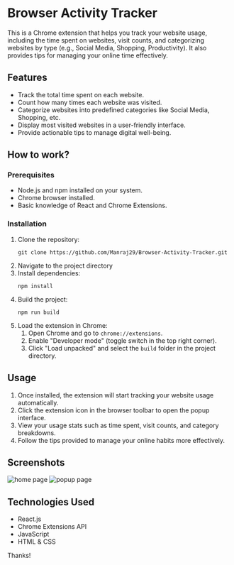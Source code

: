 # Browser Activity Tracker

This is a Chrome extension that helps you track your website usage, including the time spent on websites, visit counts, and categorizing websites by type (e.g., Social Media, Shopping, Productivity). It also provides tips for managing your online time effectively.


## Features
<ul>
    <li>Track the total time spent on each website.</li>
    <li>Count how many times each website was visited.</li>
    <li>Categorize websites into predefined categories like Social Media, Shopping, etc.</li>
    <li>Display most visited websites in a user-friendly interface.</li>
    <li>Provide actionable tips to manage digital well-being.</li>
</ul>

<h2>How to work?</h2>
<h3>Prerequisites</h3>
<ul>
    <li>Node.js and npm installed on your system.</li>
    <li>Chrome browser installed.</li>
    <li>Basic knowledge of React and Chrome Extensions.</li>
</ul>

<h3>Installation</h3>
<ol>
    <li>Clone the repository:</li>
    <pre><code>git clone https://github.com/Manraj29/Browser-Activity-Tracker.git</code></pre>
    <li>Navigate to the project directory</li>
    <li>Install dependencies:</li><pre><code>npm install</code></pre>
    <li>Build the project:</li><pre><code>npm run build</code></pre>
    <li>Load the extension in Chrome:
        <ol>
            <li>Open Chrome and go to <code>chrome://extensions</code>.</li>
            <li>Enable "Developer mode" (toggle switch in the top right corner).</li>
            <li>Click "Load unpacked" and select the <code>build</code> folder in the project directory.</li>
        </ol>
    </li>
</ol>

<h2>Usage</h2>
<ol>
    <li>Once installed, the extension will start tracking your website usage automatically.</li>
    <li>Click the extension icon in the browser toolbar to open the popup interface.</li>
    <li>View your usage stats such as time spent, visit counts, and category breakdowns.</li>
    <li>Follow the tips provided to manage your online habits more effectively.</li>
</ol>

<h2>Screenshots</h2>
<img src="https://github.com/user-attachments/assets/014f86d5-990a-422a-8a49-1222dcb57363" alt="home page"/>
<img src="https://github.com/user-attachments/assets/1d778061-3f60-4cd7-b88c-15856e59e2d1" alt="popup page"/>
<h2>Technologies Used</h2>
<ul>
    <li>React.js</li>
    <li>Chrome Extensions API</li>
    <li>JavaScript</li>
    <li>HTML & CSS</li>
</ul>



Thanks!
